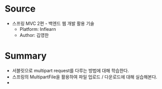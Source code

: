 # Source
- 스프링 MVC 2편 - 백엔드 웹 개발 활용 기술
    - Platform: Inflearn
    - Author: 김영한
# Summary
- 서블릿으로 multipart request를 다루는 방법에 대해 학습한다.
- 스프링의 MultipartFile을 활용하여 파일 업로드 / 다운로드에 대해 실습해본다.
- 
